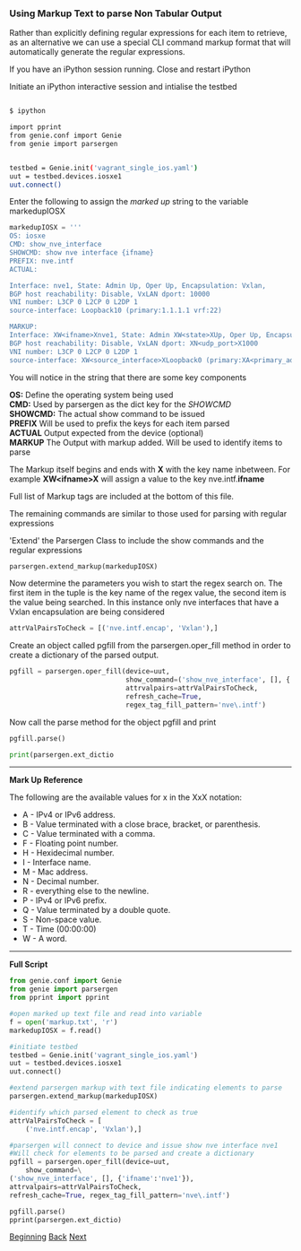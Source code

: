 ### Using Markup Text to parse Non Tabular Output

Rather than explicitly defining regular expressions for each item to retrieve, as an alternative
we can use a special CLI command markup format that will automatically generate the regular
expressions.

If you have an iPython session running. Close and restart iPython

Initiate an iPython interactive session and intialise the testbed

```bash

$ ipython

import pprint
from genie.conf import Genie
from genie import parsergen


testbed = Genie.init('vagrant_single_ios.yaml')
uut = testbed.devices.iosxe1
uut.connect()

```      

Enter the following to assign the _marked up_ string to the variable markedupIOSX

```python
markedupIOSX = '''
OS: iosxe
CMD: show_nve_interface
SHOWCMD: show nve interface {ifname}
PREFIX: nve.intf
ACTUAL:

Interface: nve1, State: Admin Up, Oper Up, Encapsulation: Vxlan,
BGP host reachability: Disable, VxLAN dport: 10000
VNI number: L3CP 0 L2CP 0 L2DP 1
source-interface: Loopback10 (primary:1.1.1.1 vrf:22)

MARKUP:
Interface: XW<ifname>Xnve1, State: Admin XW<state>XUp, Oper Up, Encapsulation: XW<encap>XVxlan,
BGP host reachability: Disable, VxLAN dport: XN<udp_port>X1000
VNI number: L3CP 0 L2CP 0 L2DP 1
source-interface: XW<source_interface>XLoopback0 (primary:XA<primary_address>X1.1.1.1 vrf:XN<VRF>X22)'''
```
You will notice in the string that there are some key components

**OS:** Define the operating system being used  
**CMD:** Used by parsergen as the dict key for the _SHOWCMD_  
**SHOWCMD:** The actual show command to be issued  
**PREFIX** Will be used to prefix the keys for each item parsed  
**ACTUAL** Output expected from the device (optional)  
**MARKUP** The Output with markup added. Will be used to identify items to parse

The Markup itself begins and ends with **X** with the key name inbetween.  For example
**XW\<ifname>X**  will assign a value to the key nve.intf.**ifname**

Full list of Markup tags are included at the bottom of this file.

The remaining commands are similar to those used for parsing with regular expressions

'Extend' the Parsergen Class to include the show commands and the regular expressions
```python
parsergen.extend_markup(markedupIOSX)
```

Now determine the parameters you wish to start the regex search on. The first item in the 
tuple is the key name of the regex value, the second item is the value being searched. In this instance
only nve interfaces that have a Vxlan encapsulation are being considered

```python
attrValPairsToCheck = [('nve.intf.encap', 'Vxlan'),]
```

Create an object called pgfill from the parsergen.oper_fill method in order to create a dictionary of the parsed output. 

```python
pgfill = parsergen.oper_fill(device=uut,
                             show_command=('show_nve_interface', [], {'ifname':'nve1'}),
                             attrvalpairs=attrValPairsToCheck,
                             refresh_cache=True, 
                             regex_tag_fill_pattern='nve\.intf')
```
Now call the parse method for the object pgfill and print

```python
pgfill.parse()

print(parsergen.ext_dictio

```


---


**Mark Up Reference**

The following are the available values for x in the XxX notation:

* A - IPv4 or IPv6 address.  
* B - Value terminated with a close brace, bracket, or parenthesis.
* C - Value terminated with a comma.
* F - Floating point number.
* H - Hexidecimal number.
* I - Interface name.
* M - Mac address.
* N - Decimal number.
* R - everything else to the newline.
* P - IPv4 or IPv6 prefix.
* Q - Value terminated by a double quote.
* S - Non-space value.
* T - Time (00:00:00)
* W - A word.

---

**Full Script**

```python
from genie.conf import Genie
from genie import parsergen
from pprint import pprint

#open marked up text file and read into variable
f = open('markup.txt', 'r')
markedupIOSX = f.read()

#initiate testbed
testbed = Genie.init('vagrant_single_ios.yaml')
uut = testbed.devices.iosxe1
uut.connect()

#extend parsergen markup with text file indicating elements to parse
parsergen.extend_markup(markedupIOSX)

#identify which parsed element to check as true
attrValPairsToCheck = [
    ('nve.intf.encap', 'Vxlan'),]

#parsergen will connect to device and issue show nve interface nve1
#Will check for elements to be parsed and create a dictionary
pgfill = parsergen.oper_fill(device=uut,
    show_command=\
('show_nve_interface', [], {'ifname':'nve1'}),
attrvalpairs=attrValPairsToCheck,
refresh_cache=True, regex_tag_fill_pattern='nve\.intf')

pgfill.parse()
pprint(parsergen.ext_dictio)
```

[Beginning](../README.md)   [Back](./step5.md)  [Next](./step6.md)